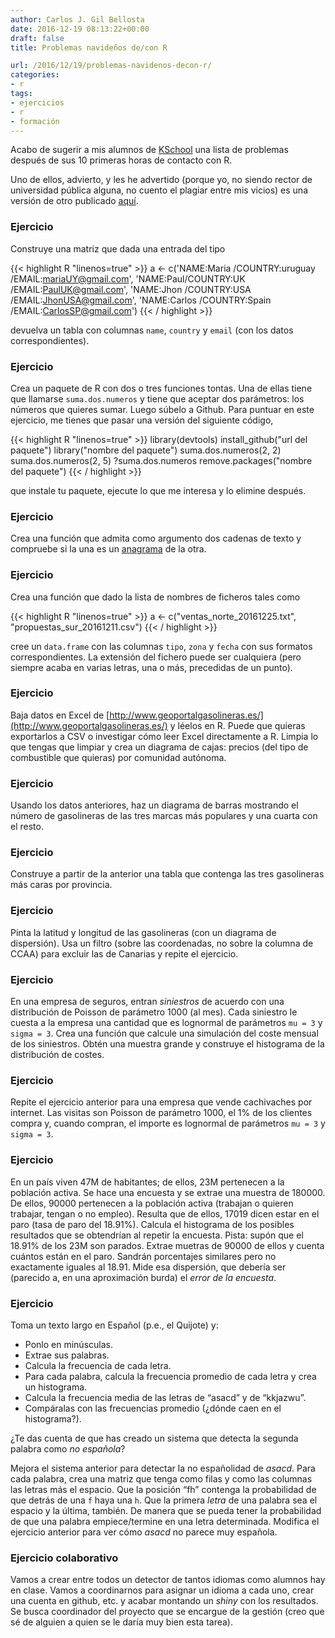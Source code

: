 ```yaml
---
author: Carlos J. Gil Bellosta
date: 2016-12-19 08:13:22+00:00
draft: false
title: Problemas navideños de/con R

url: /2016/12/19/problemas-navidenos-decon-r/
categories:
- r
tags:
- ejercicios
- r
- formación
---
```


Acabo de sugerir a mis alumnos de [KSchool](http://kschool.com/) una lista de problemas después de sus 10 primeras horas de contacto con R.

Uno de ellos, advierto, y les he advertido (porque yo, no siendo rector de universidad pública alguna, no cuento el plagiar entre mis vicios) es una versión de otro publicado [aquí](http://r-exercises.com/).

### Ejercicio

Construye una matriz que dada una entrada del tipo

{{< highlight R "linenos=true" >}}
a <- c('NAME:Maria /COUNTRY:uruguay /EMAIL:mariaUY@gmail.com',
'NAME:Paul/COUNTRY:UK /EMAIL:PaulUK@gmail.com',
'NAME:Jhon /COUNTRY:USA /EMAIL:JhonUSA@gmail.com',
'NAME:Carlos /COUNTRY:Spain /EMAIL:CarlosSP@gmail.com')
{{< / highlight >}}

devuelva un tabla con columnas `name`, `country` y `email` (con los datos correspondientes).

### Ejercicio

Crea un paquete de R con dos o tres funciones tontas. Una de ellas tiene que llamarse `suma.dos.numeros` y tiene que aceptar dos parámetros: los números que quieres sumar. Luego súbelo a Github.
Para puntuar en este ejercicio, me tienes que pasar una versión del siguiente código,

{{< highlight R "linenos=true" >}}
library(devtools)
install_github("url del paquete")
library("nombre del paquete")
suma.dos.numeros(2, 2)
suma.dos.numeros(2, 5)
?suma.dos.numeros
remove.packages("nombre del paquete")</code>
{{< / highlight >}}

que instale tu paquete, ejecute lo que me interesa y lo elimine después.

### Ejercicio

Crea una función que admita como argumento dos cadenas de texto y compruebe si la una es un [anagrama](https://es.wikipedia.org/wiki/Anagrama) de la otra.

### Ejercicio

Crea una función que dado la lista de nombres de ficheros tales como

{{< highlight R "linenos=true" >}}
a <- c("ventas_norte_20161225.txt", "propuestas_sur_20161211.csv")
{{< / highlight >}}

cree un `data.frame` con las columnas `tipo`, `zona` y `fecha` con sus formatos correspondientes. La extensión del fichero puede ser cualquiera (pero siempre acaba en varias letras, una o más, precedidas de un punto).

### Ejercicio

Baja datos en Excel de [http://www.geoportalgasolineras.es/](http://www.geoportalgasolineras.es/) y léelos en R. Puede que quieras exportarlos a CSV o investigar cómo leer Excel directamente a R. Limpia lo que tengas que limpiar y crea un diagrama de cajas: precios (del tipo de combustible que quieras) por comunidad autónoma.

### Ejercicio

Usando los datos anteriores, haz un diagrama de barras mostrando el número de gasolineras de las tres marcas más populares y una cuarta con el resto.

### Ejercicio

Construye a partir de la anterior una tabla que contenga las tres gasolineras más caras por provincia.

### Ejercicio

Pinta la latitud y longitud de las gasolineras (con un diagrama de dispersión). Usa un filtro (sobre las coordenadas, no sobre la columna de CCAA) para excluir las de Canarias y repite el ejercicio.

### Ejercicio

En una empresa de seguros, entran _siniestros_ de acuerdo con una distribución de Poisson de parámetro 1000 (al mes). Cada siniestro le cuesta a la empresa una cantidad que es lognormal de parámetros `mu = 3` y `sigma = 3`. Crea una función que calcule una simulación del coste mensual de los siniestros. Obtén una muestra grande y construye el histograma de la distribución de costes.

### Ejercicio

Repite el ejercicio anterior para una empresa que vende cachivaches por internet. Las visitas son Poisson de parámetro 1000, el 1% de los clientes compra y, cuando compran, el importe es lognormal de parámetros `mu = 3` y `sigma = 3`.

### Ejercicio

En un país viven 47M de habitantes; de ellos, 23M pertenecen a la población activa. Se hace una encuesta y se extrae una muestra de 180000. De ellos, 90000 pertenecen a la población activa (trabajan o quieren trabajar, tengan o no empleo). Resulta que de ellos, 17019 dicen estar en el paro (tasa de paro del 18.91%). Calcula el histograma de los posibles resultados que se obtendrían al repetir la encuesta.
Pista: supón que el 18.91% de los 23M son parados. Extrae muetras de 90000 de ellos y cuenta cuántos están en el paro. Sandrán porcentajes similares pero no exactamente iguales al 18.91. Mide esa dispersión, que debería ser (parecido a, en una aproximación burda) el _error de la encuesta_.

### Ejercicio

Toma un texto largo en Español (p.e., el Quijote) y:

* Ponlo en minúsculas.
* Extrae sus palabras.
* Calcula la frecuencia de cada letra.
* Para cada palabra, calcula la frecuencia promedio de cada letra y crea un histograma.
* Calcula la frecuencia media de las letras de “asacd” y de “kkjazwu”.
* Compáralas con las frecuencias promedio (¿dónde caen en el histograma?).

¿Te das cuenta de que has creado un sistema que detecta la segunda palabra como _no española_?

Mejora el sistema anterior para detectar la no españolidad de _asacd_. Para cada palabra, crea una matriz que tenga como filas y como las columnas las letras más el espacio. Que la posición “fh” contenga la probabilidad de que detrás de una `f` haya una `h`. Que la primera _letra_ de una palabra sea el espacio y la última, también. De manera que se pueda tener la probabilidad de que una palabra empiece/termine en una letra determinada.
Modifica el ejercicio anterior para ver cómo _asacd_ no parece muy española.

### Ejercicio colaborativo

Vamos a crear entre todos un detector de tantos idiomas como alumnos hay en clase. Vamos a coordinarnos para asignar un idioma a cada uno, crear una cuenta en github, etc. y acabar montando un _shiny_ con los resultados. Se busca coordinador del proyecto que se encargue de la gestión (creo que sé de alguien a quien se le daría muy bien esta tarea).